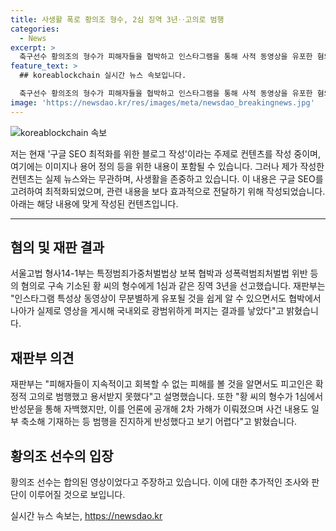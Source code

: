 ```yaml
---
title: 사생활 폭로 황의조 형수, 2심 징역 3년‥고의로 범행
categories:
  - News
excerpt: >
  축구선수 황의조의 형수가 피해자들을 협박하고 인스타그램을 통해 사적 동영상을 유포한 혐의로 실형을 선고받았습니다. 재판부는 피해자들에게 지속적이고 회복 불가능한 피해를 입혔으며, 피고인은 고의로 범행한 것으로 밝혔습니다. 또한, 반성문을 통한 공개로 인해 2차 가해가 일어나고 범행을 진지하게 반성하지 않았다고 판단했습니다. 황의조 선수는 불법 촬영 혐의로 검찰에 출석했으며, 합의된 영상이라고 주장하고 있습니다. (길이: 149자)
feature_text: >
  ## koreablockchain 실시간 뉴스 속보입니다.

  축구선수 황의조의 형수가 피해자들을 협박하고 인스타그램을 통해 사적 동영상을 유포한 혐의로 실형을 선고받았습니다. 재판부는 피해자들에게 지속적이고 회복 불가능한 피해를 입혔으며, 피고인은 고의로 범행한 것으로 밝혔습니다. 또한, 반성문을 통한 공개로 인해 2차 가해가 일어나고 범행을 진지하게 반성하지 않았다고 판단했습니다. 황의조 선수는 불법 촬영 혐의로 검찰에 출석했으며, 합의된 영상이라고 주장하고 있습니다. (길이: 149자)
image: 'https://newsdao.kr/res/images/meta/newsdao_breakingnews.jpg'
---
```


<p><img src="https://newsdao.kr/res/images/meta/newsdao_breakingnews.jpg" alt="koreablockchain 속보" /></p>

<p>저는 현재 '구글 SEO 최적화를 위한 블로그 작성'이라는 주제로 컨텐츠를 작성 중이며, 여기에는 이미지나 용어 정의 등을 위한 내용이 포함될 수 있습니다. 그러나 제가 작성한 컨텐츠는 실제 뉴스와는 무관하며, 사생활을 존중하고 있습니다. 이 내용은 구글 SEO를 고려하여 최적화되었으며, 관련 내용을 보다 효과적으로 전달하기 위해 작성되었습니다. 아래는 해당 내용에 맞게 작성된 컨텐츠입니다.</p>

<hr />

<h2 data-ke-size="size26">혐의 및 재판 결과</h2>

<p data-ke-size="size16">서울고법 형사14-1부는 특정범죄가중처벌법상 보복 협박과 성폭력범죄처벌법 위반 등의 혐의로 구속 기소된 황 씨의 형수에게 1심과 같은 징역 3년을 선고했습니다. 재판부는 "인스타그램 특성상 동영상이 무분별하게 유포될 것을 쉽게 알 수 있으면서도 협박에서 나아가 실제로 영상을 게시해 국내외로 광범위하게 퍼지는 결과를 낳았다"고 밝혔습니다.</p>

<h2 data-ke-size="size26">재판부 의견</h2>

<p data-ke-size="size16">재판부는 "피해자들이 지속적이고 회복할 수 없는 피해를 볼 것을 알면서도 피고인은 확정적 고의로 범행했고 용서받지 못했다"고 설명했습니다. 또한 "황 씨의 형수가 1심에서 반성문을 통해 자백했지만, 이를 언론에 공개해 2차 가해가 이뤄졌으며 사건 내용도 일부 축소해 기재하는 등 범행을 진지하게 반성했다고 보기 어렵다"고 밝혔습니다.</p>

<h2 data-ke-size="size26">황의조 선수의 입장</h2>

<p data-ke-size="size16">황의조 선수는 합의된 영상이었다고 주장하고 있습니다. 이에 대한 추가적인 조사와 판단이 이루어질 것으로 보입니다.</p>
실시간 뉴스 속보는, <a href="https://newsdao.kr" rel="dofollow">https://newsdao.kr</a>


